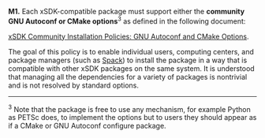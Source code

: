 **M1.** Each xSDK-compatible package must support either the **community GNU Autoconf or CMake
options**<sup>3</sup> as defined in the following document:

[xSDK Community Installation Policies: GNU Autoconf and CMake Options](./community-installation-policies.md).

The goal of this policy is to enable individual users, computing centers, and package managers (such
as [Spack](http://software.llnl.gov/spack/)) to install the package in a way that is compatible with
other xSDK packages on the same system. It is understood that managing all the dependencies for a variety
of packages is nontrivial and is not resolved by standard options.

-----

<sup>3</sup> Note that the package is free to use any mechanism, for example Python as PETSc does, to implement
the options but to users they should appear as if a CMake or GNU Autoconf configure package.
